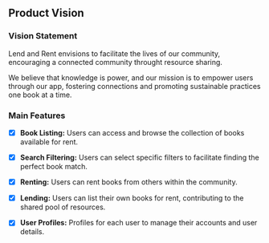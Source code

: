 ## Product Vision

### Vision Statement

Lend and Rent envisions to facilitate the lives of our community, encouraging a connected community throught resource sharing.

We believe that knowledge is power, and our mission is to empower users through our app, fostering connections and promoting sustainable practices one book at a time.

### Main Features

- [x] **Book Listing:** Users can access and browse the collection of books available for rent.
  
- [x] **Search Filtering:** Users can select specific filters to facilitate finding the perfect book match. 

- [x] **Renting:** Users can rent books from others within the community.
  
- [x] **Lending:** Users can list their own books for rent, contributing to the shared pool of resources.

- [x] **User Profiles:** Profiles for each user to manage their accounts and user details.

